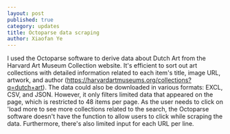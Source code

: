 ```yaml
---
layout: post
published: true
category: updates
title: Octoparse data scraping
author: Xiaofan Ye
---
```



I used the Octoparse software to derive data about Dutch Art from the Harvard Art Museum Collection website. It's efficient to sort out art collections with detailed information related to each item's title, image URL, artwork, and author (https://harvardartmuseums.org/collections?q=dutch+art). The data could also be downloaded in various formats: EXCL, CSV, and JSON. 
However, it only filters limited data that appeared on the page, which is restricted to 48 items per page. As the user needs to click on 'load more to see more collections related to the search, the Octoparse software doesn't have the function to allow users to click while scraping the data. Furthermore, there's also limited input for each URL per line.
